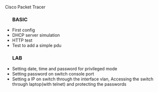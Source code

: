 Cisco Packet Tracer
<ul>
  <h3> BASIC </h3>
  <li>First config</li>
  <li>DHCP server simulation</li>
  <li>HTTP test</li>
  <li>Test to add a simple pdu</li>
</ul>
<ul>
  <h3> LAB </h3>
  <li>Setting date, time and password for privileged mode </li>
  <li>Setting password on switch console port</li>
  <li>Setting a IP on switch  through the interface vlan, Accessing the switch through laptop(with telnet) and protecting the passwords</li>
</ul>

